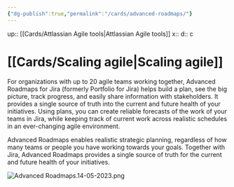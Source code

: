 ```yaml
---
{"dg-publish":true,"permalink":"/cards/advanced-roadmaps/"}
---
```


up:: [[Cards/Attlassian Agile tools\|Attlassian Agile tools]] 
x:: 
d:: c

# [[Cards/Scaling agile\|Scaling agile]] 

For organizations with up to 20 agile teams working together, Advanced Roadmaps for Jira (formerly Portfolio for Jira) helps build a plan, see the big picture, track progress, and easily share information with stakeholders. It provides a single source of truth into the current and future health of your initiatives. Using plans, you can create reliable forecasts of the work of your teams in Jira, while keeping track of current work across realistic schedules in an ever-changing agile environment.

Advanced Roadmaps enables realistic strategic planning, regardless of how many teams or people you have working towards your goals. Together with Jira, Advanced Roadmaps provides a single source of truth for the current and future health of your initiatives.

![Advanced Roadmaps.14-05-2023.png](/img/user/Extras/Images/Advanced%20Roadmaps.14-05-2023.png)